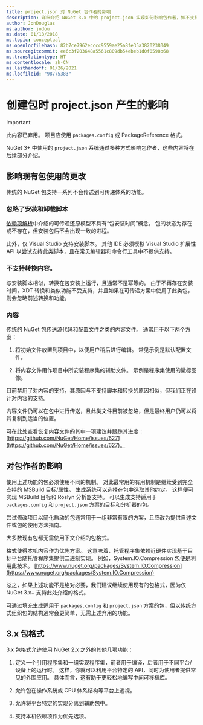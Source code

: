 ```yaml
---
title: project.json 对 NuGet 包作者的影响
description: 详细介绍 NuGet 3.x 中的 project.json 实现如何影响包作者，如不支持的功能、内容和包格式。
author: JonDouglas
ms.author: jodou
ms.date: 01/18/2018
ms.topic: conceptual
ms.openlocfilehash: 82b7ce7962ecccc9559ae25a8fe35a3820238049
ms.sourcegitcommit: ee6c3f203648a5561c809db54ebeb1d0f0598b68
ms.translationtype: HT
ms.contentlocale: zh-CN
ms.lasthandoff: 01/26/2021
ms.locfileid: "98775383"
---
```

# <a name="impact-of-projectjson-when-creating-packages"></a>创建包时 project.json 产生的影响

> [!Important]
> 此内容已弃用。 项目应使用 `packages.config` 或 PackageReference 格式。

NuGet 3+ 中使用的 `project.json` 系统通过多种方式影响包作者，这些内容将在后续部分介绍。

## <a name="changes-affecting-existing-packages-usage"></a>影响现有包使用的更改

传统的 NuGet 包支持一系列不会传送到可传递体系的功能。

### <a name="install-and-uninstall-scripts-are-ignored"></a>忽略了安装和卸载脚本

[依赖项解析](../concepts/dependency-resolution.md#dependency-resolution-with-packagereference)中介绍的可传递还原模型不具有“包安装时间”概念。 包的状态为存在或不存在，但安装包后不会出现一致的进程。

此外，仅 Visual Studio 支持安装脚本。 其他 IDE 必须模拟 Visual Studio 扩展性 API 以尝试支持此类脚本，且在常见编辑器和命令行工具中不提供支持。

### <a name="content-transforms-are-not-supported"></a>不支持转换内容。

与安装脚本相似，转换在包安装上运行，且通常不是幂等的。 由于不再存在安装时间，XDT 转换和类似功能不受支持，并且如果在可传递方案中使用了此类包，则会忽略前述转换和功能。

### <a name="content"></a>内容

传统的 NuGet 包传送源代码和配置文件之类的内容文件。 通常用于以下两个方案：

1. 将初始文件放置到项目中，以便用户稍后进行编辑。 常见示例是默认配置文件。

1. 将内容文件用作项目中所安装程序集的辅助文件。 示例是程序集使用的徽标图像。

目前禁用了对内容的支持，其原因与不支持脚本和转换的原因相似，但我们正在设计对内容的支持。

内容文件仍可以在包中进行传送，且此类文件目前被忽略，但是最终用户仍可以将其复制到适当的位置。

可在此处查看恢复内容文件的其中一项建议并跟踪其进度：[https://github.com/NuGet/Home/issues/627](https://github.com/NuGet/Home/issues/627)。

## <a name="impact-for-package-authors"></a>对包作者的影响

使用上述功能的包必须使用不同的机制。 对此最常用的有用机制是继续受到完全支持的 MSBuild 目标/属性。 生成系统可以选择在包中选取其他约定。 这样便可实现 MSBuild 目标和 Roslyn 分析器支持。 可以生成支持适用于 `packages.config` 和 `project.json` 方案的目标和分析器的包。

尝试修改项目以简化启动的包通常用于一组非常有限的方案，且应改为提供自述文件或包的使用方法指南。

大多数现有包都无需使用下文介绍的包格式。

格式使得本机内容作为优先方案。 这意味着，托管程序集依赖近硬件实现基于目标平台随托管程序集提供二进制实现。 例如，System.IO.Compression 包便是利用此技术。 [https://www.nuget.org/packages/System.IO.Compression](https://www.nuget.org/packages/System.IO.Compression)

总之，如果上述功能不是绝对必要，我们建议继续使用现有的包格式，因为仅 NuGet 3.x+ 支持此处介绍的格式。

可通过填充生成适用于 `packages.config` 和 `project.json` 方案的包，但以传统方式组织包的结构通常会更简单，无需上述弃用的功能。

## <a name="3x-package-format"></a>3.x 包格式

3\.x 包格式允许使用 NuGet 2.x 之外的其他几项功能：

1. 定义一个引用程序集和一组实现程序集，前者用于编译，后者用于不同平台/设备上的运行时。 这样，你就可以利用平台特定的 API，同时为使用者提供常见的外围应用。 具体而言，这有助于更轻松地编写中间可移植库。

1. 允许包在操作系统或 CPU 体系结构等平台上透视。

1. 允许将平台特定的实现分离到辅助包中。

1. 支持本机依赖项作为优先选项。
